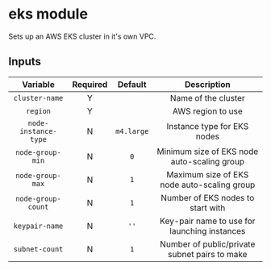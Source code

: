 # eks module

Sets up an AWS EKS cluster in it's own VPC.

## Inputs

| Variable | Required| Default | Description |
|:--------:|:-------:|:-------:|:------------:|
|`cluster-name`| Y | | Name of the cluster|
|`region`| Y | | AWS region to use|
|`node-instance-type`| N | `m4.large` | Instance type for EKS nodes|
|`node-group-min`| N | `0` | Minimum size of EKS node auto-scaling group|
|`node-group-max`| N | `1` | Maximum size of EKS node auto-scaling group|
|`node-group-count`| N | `1` | Number of EKS nodes to start with|
|`keypair-name`| N | `''` | Key-pair name to use for launching instances|
|`subnet-count`| N | `1` | Number of public/private subnet pairs to make|
